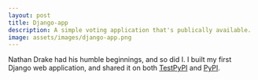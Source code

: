 ```yaml
---
layout: post
title: Django-app
description: A simple voting application that's publically available.
image: assets/images/django-app.png
---
```


Nathan Drake had his humble beginnings, and so did I. I built my first Django web application, and shared it on both <a href="https://test.pypi.org/project/django-polls-mnthusi/">TestPyPI</a> and <a href="https://pypi.org/project/django-polls-mnthusi/">PyPI</a>.
